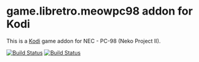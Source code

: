 # game.libretro.meowpc98 addon for Kodi

This is a [Kodi](http://kodi.tv) game addon for NEC - PC-98 (Neko Project II).

[![Build Status](https://travis-ci.org/kodi-game/game.libretro.meowpc98.svg?branch=master)](https://travis-ci.org/kodi-game/game.libretro.meowpc98)
[![Build Status](https://ci.appveyor.com/api/projects/status/github/kodi-game/game.libretro.meowpc98?svg=true)](https://ci.appveyor.com/project/kodi-game/game-libretro-meowpc98)
